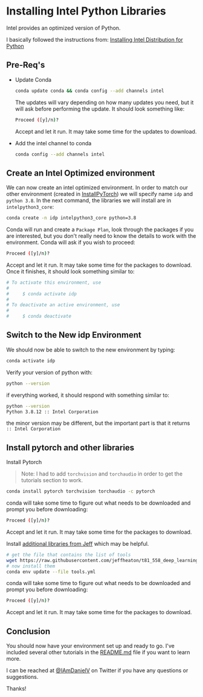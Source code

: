 # Installing Intel Python Libraries

Intel provides an optimized version of Python.

I basically followed the instructions from:
[Installing Intel Distribution for Python](https://www.intel.com/content/www/us/en/developer/articles/technical/using-intel-distribution-for-python-with-anaconda.html)

## Pre-Req's

* Update Conda

    ```sh
    conda update conda && conda config --add channels intel
    ```

    The updates will vary depending on how many updates you need, but it will ask before performing the update. It should look something like:

    ```sh
    Proceed ([y]/n)?
    ```

    Accept and let it run. It may take some time for the updates to download.

* Add the intel channel to conda
  
    ```sh
    conda config --add channels intel
    ```

## Create an Intel Optimized environment

We can now create an intel optimized environment. In order to match our other environment (created in [InstallPyTorch](installPyTorch.md)) we will specify name `idp` and `python 3.8`. In the next command, the libraries we will install are in `intelpython3_core`:

```sh
conda create -n idp intelpython3_core python=3.8
```

Conda will run and create a `Package Plan`, look through the packages if you are interested, but you don't really need to know the details to work with the environment. Conda will ask if you wish to proceed:

```sh
Proceed ([y]/n)? 
```

Accept and let it run. It may take some time for the packages to download. Once it finishes, it should look something similar to:

```sh
# To activate this environment, use
#
#     $ conda activate idp
#
# To deactivate an active environment, use
#
#     $ conda deactivate
```

## Switch to the New idp Environment

We should now be able to switch to the new environment by typing:

```sh
conda activate idp
```

Verify your version of python with:

```sh
python --version
```

if everything worked, it should respond with something similar to:

```sh
python --version
Python 3.8.12 :: Intel Corporation
```

the minor version may be different, but the important part is that it returns `:: Intel Corporation`

## Install pytorch and other libraries

Install Pytorch
> Note: I had to add `torchvision` and `torchaudio` in order to get the tutorials section to work.

```sh
conda install pytorch torchvision torchaudio -c pytorch
```

conda will take some time to figure out what needs to be downloaded and prompt you before downloading:

```sh
Proceed ([y]/n)? 
```

Accept and let it run. It may take some time for the packages to download.

Install [additional libraries from Jeff](https://github.com/jeffheaton/t81_558_deep_learning/blob/master/tools.yml) which may be helpful.

```sh
# get the file that contains the list of tools
wget https://raw.githubusercontent.com/jeffheaton/t81_558_deep_learning/master/tools.yml
# now install them
conda env update --file tools.yml
```

conda will take some time to figure out what needs to be downloaded and prompt you before downloading:

```sh
Proceed ([y]/n)? 
```

Accept and let it run. It may take some time for the packages to download.

## Conclusion

You should now have your environment set up and ready to go.
I've included several other tutorials in the [README.md](README.md) file if you want to learn more.

I can be reached at [@IAmDanielV](https://twitter.com/iamdanielv) on Twitter if you have any questions or suggestions.

Thanks!
